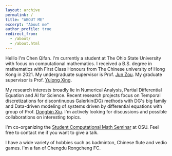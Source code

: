 ```yaml
---
layout: archive
permalink: /
title: "ABOUT ME"
excerpt: "About me"
author_profile: true
redirect_from: 
  - /about/
  - /about.html
---
```



Helllo I'm Chen Qifan. I'm currently a student at The Ohio State University with focus on computational mathematics. I received a B.S. degree in mathematics with First Class Honours from The Chinese university of Hong Kong in 2021. My undergraduate supervisor is Prof. [Jun Zou](https://www.math.cuhk.edu.hk/people/academic-staff/zou). My graduate supervisor is Prof. [Yulong Xing](https://people.math.osu.edu/xing.205/).

My research interests broadly lie in Numerical Analysis, Partial Differential Equation and AI for Science. Recent research projects focus  on Temporal discretizations for discontinuous Galerkin(DG) methods with DG's big family and Data-driven modeling of systems driven by differential equations with group of Prof. [Dongbin Xiu](https://sites.google.com/view/dongbin-xiu). I'm actively looking for discussions and possible collaborations on interesting topics.

I'm co-organizing the [Student Computational Math Seminar](https://u.osu.edu/studentcomputationalmathseminar/) at OSU. Feel free to contact me if you want to give a talk.

I have a wide variety of hobbies such as badminton, Chinese flute and vedio games. I'm a fan of Chengdu Rongcheng FC. 
